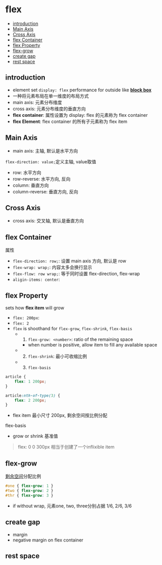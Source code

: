 # flex

- [introduction](#introduction)
- [Main Axis](#main-axis)
- [Cross Axis](#cross-axis)
- [flex Container](#flex-container)
- [flex Property](#flex-property)
- [flex-grow](#flex-grow)
- [create gap](#create-gap)
- [rest space](#rest-space)

## introduction

- element set `display: flex` performance for outside like [**block box**](css-box-model-sorted.md#block-box)
- 一种将元素布局在单一维度的布局方式
- main axis: 元素分布维度
- cross axis: 元素分布维度的垂直方向
- **flex container**: 属性设置为 display: flex 的元素称为 flex container
- **flex Element**: flex container 的所有子元素称为 flex item

## Main Axis

- main axis: 主轴, 默认是水平方向

`flex-direction: value;`定义主轴, value取值

- row: 水平方向
- row-reverse: 水平方向, 反向
- column: 垂直方向
- column-reverse: 垂直方向, 反向

## Cross Axis

- cross axis: 交叉轴, 默认是垂直方向

## flex Container

属性

- `flex-direction: row;`: 设置 main axis 方向, 默认是 row
- `flex-wrap: wrap;`: 内容太多会换行显示
- `flex-flow: row wrap;`: 等于同时设置 flex-direction, flex-wrap
- `aligin-items: center`:

## flex Property

sets how **flex item** will grow

- `flex: 200px`:
- `flex: 2`
- `flex` is shoothand for `flex-grow`, `flex-shrink`, `flex-basis`
  - 1. `flex-grow: <number>`: ratio of the remaining space
    - when number is positive, allow item to fill any available space
  - 2. `flex-shrink`: 最小可收缩比例
  - 3. `flex-basis`

```css
article {
    flex: 1 200px;
}

article:nth-of-type(3) {
    flex: 2 200px;
}
```

- flex item 最小尺寸 200px, 剩余空间按比例分配

flex-basis

- grow or shrink 基准值

> flex: 0 0 300px 相当于创建了一个inflixible item

## flex-grow

[剩余空间](#)分配比例

```css
#one { flex-grow: 1 }
#two { flex-grow: 2 }
#thr { flex-grow: 3 }
```

- if without wrap, 元素one, two, three分别占据 1/6, 2/6, 3/6

## create gap

- margin
- negative margin on flex container

## rest space

